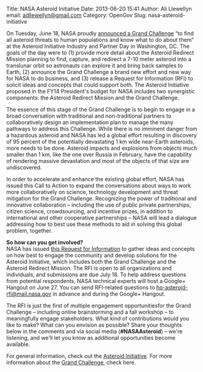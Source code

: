 Title: NASA Asteroid Initiative
Date: 2013-06-20 15:41
Author: Ali Llewellyn
email: adllewellyn@gmail.com
Category: OpenGov
Slug: nasa-asteroid-initiative

On Tuesday, June 18, NASA proudly [announced a Grand Challenge][] “to
find all asteroid threats to human populations and know what to do about
them” at the Asteroid Initiative Industry and Partner Day in Washington,
DC. The goals of the day were to (1) provide more detail about the
Asteroid Redirect Mission planning to find, capture, and redirect a 7-10
meter asteroid into a translunar orbit so astronauts can explore it and
bring back samples to Earth, (2) announce the Grand Challenge a brand
new effort and new way for NASA to do business, and (3) release a
Request for Information (RFI) to solicit ideas and concepts that could
support both. The Asteroid Initiative proposed in the FY14 President's
budget for NASA includes two synergistic components: the Asteroid
Redirect Mission and the Grand Challenge.

The essence of this stage of the Grand Challenge is to begin to engage
in a broad conversation with traditional and non-traditional partners to
collaboratively design an implementation plan to manage the many
pathways to address this Challenge. While there is no imminent danger
from a hazardous asteroid and NASA has led a global effort resulting in
discovery of 95 percent of the potentially devastating 1 km wide
near-Earth asteroids, more needs to be done. Asteroid impacts and
explosions from objects much smaller than 1 km, like the one over Russia
in February, have the capability of rendering massive devastation and
most of the objects of that size are undiscovered.

In order to accelerate and enhance the existing global effort, NASA has
issued this Call to Action to expand the conversations about ways to
work more collaboratively on science, technology development and threat
mitigation for the Grand Challenge. Recognizing the power of traditional
and innovative collaboration – including the use of public private
partnerships, citizen science, crowdsourcing, and incentive prizes, in
addition to international and other cooperative partnerships – NASA will
lead a dialogue addressing how to best use these methods to aid in
solving this global problem, together.

**So how can you get involved?**  
NASA has issued [this Request for Information][] to gather ideas and
concepts on how best to engage the community and develop solutions for
the Asteroid Initiative, which includes both the Grand Challenge and the
Asteroid Redirect Mission. The RFI is open to all organizations and
individuals, and submissions are due July 18. To help address questions
from potential respondents, NASA technical experts will host a Google+
Hangout on June 27. You can send RFI-related questions
to <hq-asteroid-rfi@mail.nasa.gov> in advance and during the Google+
Hangout.

The RFI is just the first of multiple engagement opportunitiesfor the
Grand Challenge – including online brainstorming and a fall workshop –
to meaningfully engage stakeholders. What kind of contributions would
you like to make? What can you envision as possible? Share your thoughts
below in the comments and via social media (**\#NASAAsteroid**) – we're
listening, and we'll let you know as additional opportunities become
available.

For general information, check out the [Asteroid Initiative][]. For more
information about the [Grand Challenge][], check here.

  [announced a Grand Challenge]: http://www.youtube.com/watch?v=f5rsJwsyni4
  [this Request for Information]: http://www.nasa.gov/mission_pages/asteroids/initiative/asteroid-rfi.html
  [Asteroid Initiative]: http://www.nasa.gov/mission_pages/asteroids/initiative/index.html
  [Grand Challenge]: http://www.nasa.gov/mission_pages/asteroids/initiative/grand_challenge.html
